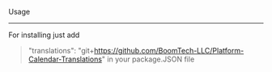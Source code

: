 Usage

---

For installing just add
> "translations": "git+https://github.com/BoomTech-LLC/Platform-Calendar-Translations" in your package.JSON file

